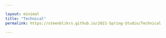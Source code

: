 ```yaml
---

layout: minimal
title: "Technical"
permalink: https://steenblikrs.github.io/2021-Spring-Studio/Technical

---
```

